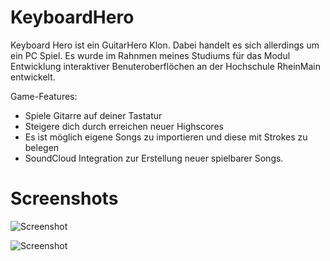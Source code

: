 KeyboardHero
================

Keyboard Hero ist ein GuitarHero Klon. Dabei handelt es sich allerdings um ein PC Spiel. Es wurde im Rahnmen meines Studiums für das Modul Entwicklung interaktiver Benuteroberflöchen an der Hochschule RheinMain entwickelt.

Game-Features:
* Spiele Gitarre auf deiner Tastatur
* Steigere dich durch erreichen neuer Highscores
* Es ist möglich eigene Songs zu importieren und diese mit Strokes zu belegen
* SoundCloud Integration zur Erstellung neuer spielbarer Songs.



Screenshots
================

![Screenshot](https://raw.github.com/martinjuhasz/HSRMKeyboardHero/master/res/screenshots/screenshot_1.png "Screenshot")

![Screenshot](https://raw.github.com/martinjuhasz/HSRMKeyboardHero/master/res/screenshots/screenshot_2.png "Screenshot")
